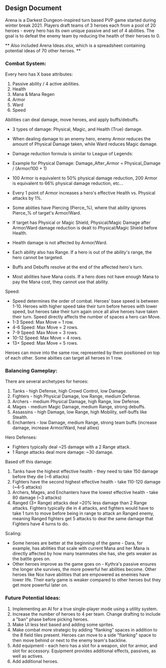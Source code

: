## Design Document

Arena is a Darkest Dungeon-inspired turn based PVP game started during winter break 2021. Players draft teams of 3 heroes each from a pool of 20 heroes - every hero has its own unique passive and set of 4 abilities. The goal is to defeat the enemy team by reducing the health of their heroes to 0. 

** Also included Arena Ideas.xlsx, which is a spreadsheet containing potential ideas of 70 other heroes. **

### Combat System:
Every hero has X base attributes:
1. Passive ability / 4 active abilities.
2. Health
3. Mana & Mana Regen
4. Armor
5. Ward
6. Speed

Abilities can deal damage, move heroes, and apply buffs/debuffs. 
- 3 types of damage: Physical, Magic, and Health (True) damage. 
- When dealing damage to an enemy hero, enemy Armor reduces the amount of Physical Damage taken, while Ward reduces Magic damage.
- Damage reduction formula is similar to League of Legends: 
- Example for Physical Damage: Damage_After_Armor = Physical_Damage / (Armor/100 + 1)
- 100 Armor is equivalent to 50% physical damage reduction, 200 Armor is equivalent to 66% physical damage reduction, etc...
- Every 1 point of Armor increases a hero's effective Health vs. Physical attacks by 1%.
- Some abiities have Piercing (Pierce_%), where that ability ignores Pierce_% of target's Armor/Ward.
- If target has Physical or Magic Shield, Physical/Magic Damage after Armor/Ward damage reduction is dealt to Physical/Magic Shield before Health.
- Health damage is not affected by Armor/Ward.
- Each ability also has Range. If a hero is out of the ability's range, the hero cannot be targeted.

- Buffs and Debuffs resolve at the end of the affected hero's turn.

- Most abilities have Mana costs. If a hero does not have enough Mana to pay the Mana cost, they cannot use that ability.

Speed:

- Speed determines the order of combat. Heroes' base speed is between 1-10. Heroes with higher speed take their turn before heroes with lower speed, but heroes take their turn again once all alive heroes have taken their turn. Speed directly affects the number of spaces a hero can Move. 
- 1-3 Speed: Max Move = 1 row.
- 4-6 Speed: Max Move = 2 rows.
- 7-9 Speed: Max Move = 3 rows.
- 10-12 Speed: Max Move = 4 rows.
- 13+ Speed: Max Move = 5 rows.

Heroes can move into the same row, represented by them positioned on top of each other. Some abiities can target all heroes in 1 row.

### Balancing Gameplay:
There are several archetypes for heroes:
1. Tanks - high Defense, high Crowd Control, low Damage.
2. Fighters - high Physical Damage, low Range, medium Defense.
3. Archers - medium Physical Damage, high Range, low Defense.
4. Mages - medium Magic Damage, medium Range, strong debuffs.
5. Assassins - high Damage, low Range, high Mobility, self-buffs like Stealth.
6. Enchanters - low Damage, medium Range, strong team buffs (increase damage, increase Armor/Ward, heal allies)

Hero Defenses:
- Fighters typically deal ~25 damage with a 2 Range attack. 
- 1 Range attacks deal more damage: ~30 damage.

Based off this damage:
1. Tanks have the highest effective health - they need to take 150 damage before they die (~6 attacks)
2. Fighters have the second highest effective health - take 110-120 damage (~4-5 attacks)
3. Archers, Mages, and Enchanters have the lowest effective health - take 80 damage (~3 attacks)
4. Ranged (3+ Range) attacks deal ~20% less damage than 2 Range attacks. Fighters typically die in 4 attacks, and fighters would have to take 1 turn to move before being in range to attack an Ranged enemy, meaning Ranged fighters get 5 attacks to deal the same damage that Fighters have 4 turns to do.

Scaling:
- Some heroes are better at the beginning of the game - Dara, for example, has abilities that scale with current Mana and her Mana is directly affected by how many teammates she has, she gets weaker as the battle goes on.
- Other heroes improve as the game goes on - Kythra's passive ensures the longer she survives, the more powerful her abilities become. Other heroes like Nox have abilities that are empowered as enemies have lower life. Their early game is weaker compared to other heroes but they get more powerful later on.

### Future Potential Ideas:
1. Implementing an AI for a true single-player mode using a utility system. 
2. Increase the number of heroes to 4 per team. Change drafting to include a "ban" phase before picking heroes.
3. Make UI less text based and adding some sprites.
4. Make combat more strategic by adding "flanking" spaces in addition to the 8 field tiles present. Heroes can move to a side "flanking" space to then move behind or next to the enemy team's backline.
5. Add equipment - each hero has a slot for a weapon, slot for armor, and slot for accessory. Equipment provides additional effects, passives, as well as actives.
6. Add additional heroes.
